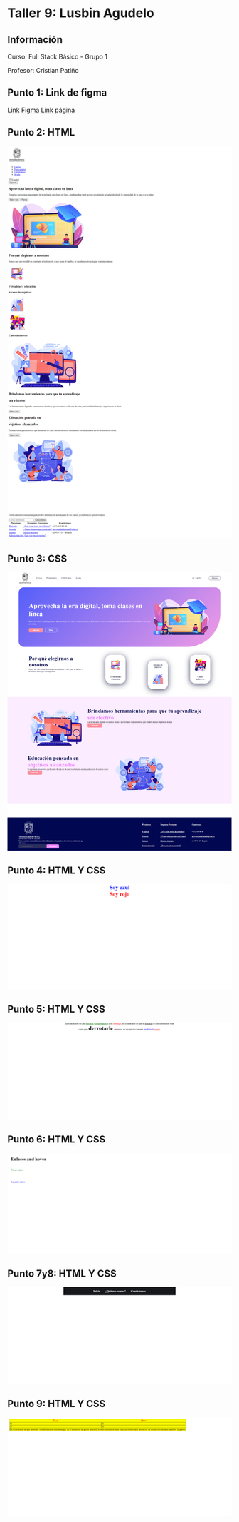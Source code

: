 <h1>Taller 9: Lusbin Agudelo</h1>

<h2>Información</h2>
<p>Curso: Full Stack Básico - Grupo 1</p>
<p>Profesor: Cristian Patiño</p>

<h2>Punto 1: Link de figma</h2>
<a href="https://www.figma.com/file/dsD7udStE0tbt7uxMWgQFF/Lusbin-Agudelo---Figma-Exercise?type=design&node-id=0%3A1&mode=design&t=k9NsnamHHl4nXY27-1" target="_BLANK"> Link Figma </a>
<a href="https://agudelolusbin.github.io/taller-9-full-stack/" target="_BLANK">Link página</a>

<h2>Punto 2: HTML</h2>
<img src="./public/images/html.png" alt="html">

<h2>Punto 3: CSS</h2>
<img src="./public/images/a1-3.png" alt="css">

<h2>Punto 4: HTML Y CSS</h2>
<img src="./public/images/a4.png" alt="img actividad 4">

<h2>Punto 5: HTML Y CSS</h2>
<img src="./public/images/a5.png" alt="img actividad 5">

<h2>Punto 6: HTML Y CSS</h2>
<img src="./public/images/a6.png" alt="img actividad 6">

<h2>Punto 7y8: HTML Y CSS</h2>
<img src="./public/images/a7y8.png" alt="img actividad 7y8">

<h2>Punto 9: HTML Y CSS</h2>
<img src="./public/images/a9.png" alt="img actividad 9">